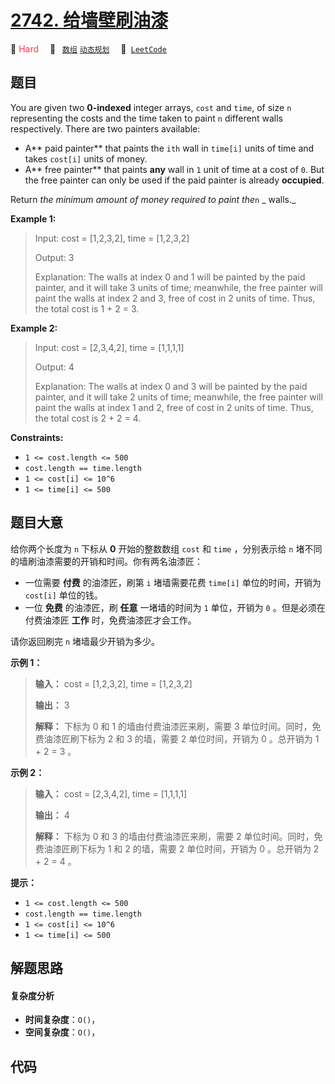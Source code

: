 # [2742. 给墙壁刷油漆](https://leetcode.com/problems/painting-the-walls)

🔴 <font color=#ff334b>Hard</font>&emsp; 🔖&ensp; [`数组`](/tag/array.md) [`动态规划`](/tag/dynamic-programming.md)&emsp; 🔗&ensp;[`LeetCode`](https://leetcode.com/problems/painting-the-walls)

## 题目

You are given two **0-indexed** integer arrays, `cost` and `time`, of size `n`
representing the costs and the time taken to paint `n` different walls
respectively. There are two painters available:

  * A**  paid painter** that paints the `ith` wall in `time[i]` units of time and takes `cost[i]` units of money.
  * A**  free painter** that paints **any** wall in `1` unit of time at a cost of `0`. But the free painter can only be used if the paid painter is already **occupied**.

Return _the minimum amount of money required to paint the_`n` _  walls._



**Example 1:**

> Input: cost = [1,2,3,2], time = [1,2,3,2]
> 
> Output: 3
> 
> Explanation: The walls at index 0 and 1 will be painted by the paid painter, and it will take 3 units of time; meanwhile, the free painter will paint the walls at index 2 and 3, free of cost in 2 units of time. Thus, the total cost is 1 + 2 = 3.

**Example 2:**

> Input: cost = [2,3,4,2], time = [1,1,1,1]
> 
> Output: 4
> 
> Explanation: The walls at index 0 and 3 will be painted by the paid painter, and it will take 2 units of time; meanwhile, the free painter will paint the walls at index 1 and 2, free of cost in 2 units of time. Thus, the total cost is 2 + 2 = 4.

**Constraints:**

  * `1 <= cost.length <= 500`
  * `cost.length == time.length`
  * `1 <= cost[i] <= 10^6`
  * `1 <= time[i] <= 500`


## 题目大意

给你两个长度为 `n` 下标从 **0**  开始的整数数组 `cost` 和 `time` ，分别表示给 `n`
堵不同的墙刷油漆需要的开销和时间。你有两名油漆匠：

  * 一位需要 **付费**  的油漆匠，刷第 `i` 堵墙需要花费 `time[i]` 单位的时间，开销为 `cost[i]` 单位的钱。
  * 一位 **免费**  的油漆匠，刷 **任意**  一堵墙的时间为 `1` 单位，开销为 `0` 。但是必须在付费油漆匠 **工作**  时，免费油漆匠才会工作。

请你返回刷完 `n` 堵墙最少开销为多少。



**示例 1：**

> 
> 
> 
> 
> 
> **输入：** cost = [1,2,3,2], time = [1,2,3,2]
> 
> **输出：** 3
> 
> **解释：** 下标为 0 和 1 的墙由付费油漆匠来刷，需要 3 单位时间。同时，免费油漆匠刷下标为 2 和 3 的墙，需要 2 单位时间，开销为 0 。总开销为 1 + 2 = 3 。
> 
> 

**示例 2：**

> 
> 
> 
> 
> 
> **输入：** cost = [2,3,4,2], time = [1,1,1,1]
> 
> **输出：** 4
> 
> **解释：** 下标为 0 和 3 的墙由付费油漆匠来刷，需要 2 单位时间。同时，免费油漆匠刷下标为 1 和 2 的墙，需要 2 单位时间，开销为 0 。总开销为 2 + 2 = 4 。
> 
> 



**提示：**

  * `1 <= cost.length <= 500`
  * `cost.length == time.length`
  * `1 <= cost[i] <= 10^6`
  * `1 <= time[i] <= 500`


## 解题思路

#### 复杂度分析

- **时间复杂度**：`O()`，
- **空间复杂度**：`O()`，

## 代码

```javascript

```